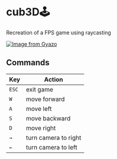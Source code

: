 # cub3D🕹️
Recreation of a FPS game using raycasting

[![Image from Gyazo](https://i.gyazo.com/ca3684da0ade3dc60a68979994845ac6.gif)](https://gyazo.com/ca3684da0ade3dc60a68979994845ac6)

## Commands

| Key   | Action |
| ------------ | ------------ |
| `ESC` | exit game |
| `W` | move forward |
| `A` | move left |
| `S` | move backward |
| `D` | move right |
| `→` | turn camera to right |
| `←` | turn camera to left |

